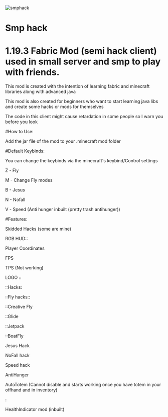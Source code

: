
![smphack](https://user-images.githubusercontent.com/120117618/216631428-7dde0e60-53bf-4eed-84ac-204ba899c1c6.png#)

#                                                                 Smp hack



# 1.19.3 Fabric Mod (semi hack client) used in small server and smp to play with friends.


 This mod is created with the intention of learning fabric and minecraft libraries along with advanced java
 
 This mod is also created for beginners who want to start learning java libs and create some hacks or mods for themselves 
 
 The code in this client might cause retardation in some people so I warn you before you look


#How to Use:

Add the jar file of the mod to your .minecraft mod folder




#Default Keybinds:

You can change the keybinds via the minecraft's keybind/Control settings

Z - Fly

M - Change Fly modes

B - Jesus

N - Nofall

V - Speed (Anti hunger inbuilt (pretty trash antihunger))


#Features:

Skidded Hacks (some are mine)

RGB HUD::

Player Coordinates

FPS

TPS (Not working)

LOGO
       ::
       
::Hacks:

::Fly hacks::

::Creative Fly

::Glide

::Jetpack

::BoatFly

        
Jesus Hack

NoFall hack

Speed hack

AntiHunger

AutoTotem (Cannot disable and starts working once you have totem in your offhand and in inventory)

:

HealthIndicator mod (inbuilt)


       
